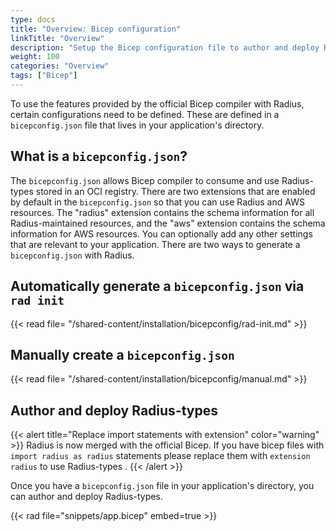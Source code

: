```yaml
---
type: docs
title: "Overview: Bicep configuration"
linkTitle: "Overview"
description: "Setup the Bicep configuration file to author and deploy Radius-types"
weight: 100
categories: "Overview"
tags: ["Bicep"]
---
```


To use the features provided by the official Bicep compiler with Radius, certain configurations need to be defined. These are defined in a `bicepconfig.json` file that lives in your application's directory. 

## What is a `bicepconfig.json`?

The `bicepconfig.json` allows Bicep compiler to consume and use Radius-types stored in an OCI registry. There are two extensions that are enabled by default in the `bicepconfig.json` so that you can use Radius and AWS resources. The "radius" extension contains the schema information for all Radius-maintained resources, and the "aws" extension contains the schema information for AWS resources. You can optionally add any other settings that are relevant to your application. There are two ways to generate a `bicepconfig.json` with Radius. 

## Automatically generate a `bicepconfig.json` via `rad init`

{{< read file= "/shared-content/installation/bicepconfig/rad-init.md" >}}

## Manually create a `bicepconfig.json` 

{{< read file= "/shared-content/installation/bicepconfig/manual.md" >}}

## Author and deploy Radius-types

{{< alert title="Replace import statements with extension" color="warning" >}} Radius is now merged with the official Bicep. If you have bicep files with `import radius as radius` statements please replace them with `extension radius` to use Radius-types .
{{< /alert >}}

Once you have a `bicepconfig.json` file in your application's directory, you can author and deploy Radius-types. 

{{< rad file="snippets/app.bicep" embed=true >}}